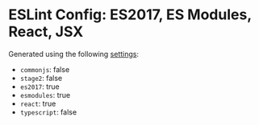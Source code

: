 # ESLint Config: ES2017, ES Modules, React, JSX

Generated using the following [settings](https://github.com/wildpeaks/packages-eslint-config#readme):

- `commonjs`: false
- `stage2`: false
- `es2017`: true
- `esmodules`: true
- `react`: true
- `typescript`: false
	